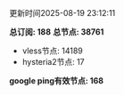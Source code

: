 更新时间2025-08-19 23:12:11

**总订阅: 188**
**总节点: 38761**
- vless节点: 14189
- hysteria2节点: 17

**google ping有效节点: 168**
